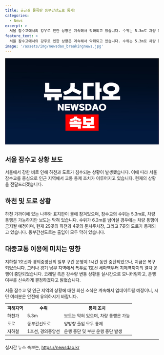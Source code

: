 ```yaml
---
title: 출근길 물폭탄 동부간선도로 통제!
categories:
  - News
excerpt: >
  서울 잠수교에서의 강우로 인한 상황은 계속해서 악화되고 있습니다. 수위는 5.3m로 차량 통행이 가능하지만 인도 보행은 막혀 있습니다. 도로와 하천 등 29곳이 통제되었으며, 대중교통 또한 영향을 받고 있습니다. 지하철 1호선과 경의중앙선 일부 구간은 잠시 중단되었고, 경기도 남부 지역에서는 폭우로 인해 열차 운행이 중단되었습니다. 현재 상황을 계속 모니터링하고 있는 코레일은 운행 여부를 신속하게 결정하고 있습니다. (150자)
feature_text: >
  서울 잠수교에서의 강우로 인한 상황은 계속해서 악화되고 있습니다. 수위는 5.3m로 차량 통행이 가능하지만 인도 보행은 막혀 있습니다. 도로와 하천 등 29곳이 통제되었으며, 대중교통 또한 영향을 받고 있습니다. 지하철 1호선과 경의중앙선 일부 구간은 잠시 중단되었고, 경기도 남부 지역에서는 폭우로 인해 열차 운행이 중단되었습니다. 현재 상황을 계속 모니터링하고 있는 코레일은 운행 여부를 신속하게 결정하고 있습니다. (150자)
image: '/assets/img/newsdao_breakingnews.jpg'
---
```


<p><img src="/assets/img/newsdao_breakingnews.jpg" alt="cryptoinkorea 속보" /></p>

<h2 data-ke-size="size26">서울 잠수교 상황 보도</h2>

<p data-ke-size="size16">서울에서 강한 비로 인해 하천과 도로가 침수되는 상황이 발생했습니다. 이에 따라 서울 잠수교를 중심으로 인근 지역에서 교통 통제 조치가 이루어지고 있습니다. 현재의 상황을 전달드리겠습니다.</p>

<h2>하천 및 도로 상황</h2>

<p>하천 가까이에 있는 나무와 표지판이 물에 잠겨있으며, 잠수교의 수위는 5.3m로, 차량 통행은 가능하지만 보도는 막혀 있습니다. 수위가 6.2m를 넘어설 경우에는 차량 통행이 금지될 예정이며, 현재 29곳의 하천과 4곳의 둔치주차장, 그리고 7곳의 도로가 통제되고 있습니다. 동부간선도로는 출입이 모두 막혀 있습니다.</p>

<h2>대중교통 이용에 미치는 영향</h2>

<p>지하철 1호선과 경의중앙선의 일부 구간 운행이 1시간 동안 중단되었으나, 지금은 복구되었습니다. 그러나 경기 남부 지역에서 폭우로 1호선 세마역부터 지제역까지의 열차 운행이 중단되었습니다. 코레일 측은 강수량 변동 상황을 실시간으로 모니터링하고, 운행 여부를 신속하게 결정하겠다고 밝혔습니다.</p>

<p data-ke-size="size16">서울 잠수교 및 인근 지역의 상황에 대한 최신 소식은 계속해서 업데이트될 예정이니, 시민 여러분은 안전에 유의하시기 바랍니다.</p>

<table>
    <tr>
        <th>피해지역</th>
        <th>수위</th>
        <th>통제 조치</th>
    </tr>
    <tr>
        <td>하천가</td>
        <td>5.3m</td>
        <td>보도는 막혀 있으며, 차량 통행은 가능</td>
    </tr>
    <tr>
        <td>도로</td>
        <td>동부간선도로</td>
        <td>양방향 출입 모두 통제</td>
    </tr>
    <tr>
        <td>지하철</td>
        <td>1호선, 경의중앙선</td>
        <td>운행 중단 및 부분 운행 중단 발생</td>
    </tr>
</table>

<p><hr></p>
실시간 뉴스 속보는, <a href="https://newsdao.kr" rel="dofollow">https://newsdao.kr</a>


